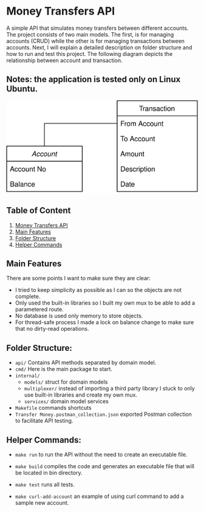 # Money Transfers API

A simple API that simulates money transfers 
between different accounts. The project consists of two main models. The
first, is for managing accounts (CRUD) while the other is for
managing transactions between accounts. 
Next, I will explain a detailed description on folder structure and how
to run and test this project. The following diagram depicts the relationship
between account and transaction.

## Notes: the application is tested only on Linux Ubuntu.

![diagram](diagram.svg "Diagram")

## Table of Content
1. [Money Transfers API](#money-transfers-api)
2. [Main Features](#main-features)
3. [Folder Structure](#folder-structure)
4. [Helper Commands](#helper-commands)

## Main Features

There are some points I want to make sure they are clear:
* I tried to keep simplicity as possible as I can so the objects are not complete.
* Only used the built-in libraries so I built my own mux to be able to add a parametered route.
* No database is used only memory to store objects.
* For thread-safe process I made a lock on balance change to make sure that no dirty-read operations.

## Folder Structure:

* `api/` Contains API methods separated by domain model.
* `cmd/` Here is the main package to start.
* `internal/`
  * `models/` struct for domain models
  * `multiplexer/` instead of importing a third party library I stuck to 
    only use built-in libraries and create my own mux.
  * `services/` domain model services
* `Makefile` commands shortcuts
* `Transfer Money.postman_collection.json` exported Postman collection to
facilitate API testing.


## Helper Commands:

* `make run` to run the API without the need to create an executable file.
  
* `make build` compiles the code and generates an executable file that will
be located in bin directory.
  
* `make test` runs all tests.

* `make curl-add-account` an example of using curl command to add a sample
new account.

